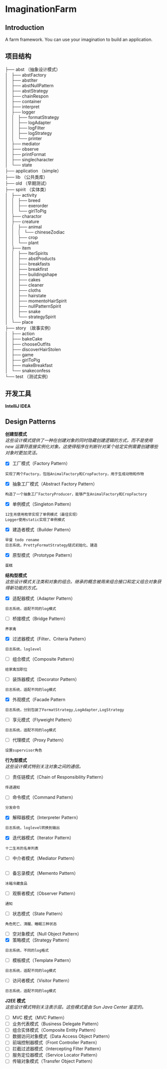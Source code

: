 ImaginationFarm
========

Introduction
--------
A farm framework. You can use your imagination to build an application.

项目结构
--------

├── abst  （抽象设计模式）  
│   ├── abstFactory  
│   ├── abstIter  
│   ├── abstNullPattern  
│   ├── abstStrategy  
│   ├── chainRespon  
│   ├── container  
│   ├── interpret  
│   ├── logger  
│   │   ├── formatStrategy  
│   │   ├── logAdapter  
│   │   ├── logFilter  
│   │   ├── logStrategy  
│   │   └── printer  
│   ├── mediator  
│   ├── observe  
│   ├── printFormat  
│   ├── singlecharacter  
│   └── state  
├── application  （simple）  
├── lib  （公共类库）  
├── old  （早期测试）  
├── spirit  （实体类）  
│   ├── activity  
│   │   ├── breed  
│   │   ├── exerorder  
│   │   └── girlToPig  
│   ├── charactor  
│   ├── creature  
│   │   ├── animal  
│   │   │   └── chineseZodiac  
│   │   ├── crop  
│   │   └── plant  
│   ├── item  
│   │   ├── IterSpirits  
│   │   ├── abstProducts  
│   │   ├── breakfasts  
│   │   ├── breakfirst  
│   │   ├── buildingshape  
│   │   ├── cakes  
│   │   ├── cleaner  
│   │   ├── cloths  
│   │   ├── hairstate  
│   │   ├── momentoHairSpirit  
│   │   ├── nullPatternSpirit  
│   │   ├── snake  
│   │   └── strategySpirit  
│   └── place  
├── story  （故事实例）  
│   ├── action  
│   ├── bakeCake  
│   ├── chooseOutfits  
│   ├── discoverHairStolen  
│   ├── game  
│   ├── girlToPig  
│   ├── makeBreakfast  
│   └── snakeconfess  
└── test  （测试实例）

开发工具
--------
**IntelliJ IDEA**

Design Patterns
--------
**创建型模式**  
*这些设计模式提供了一种在创建对象的同时隐藏创建逻辑的方式，而不是使用 new 运算符直接实例化对象。这使得程序在判断针对某个给定实例需要创建哪些对象时更加灵活。*	
- [x] 工厂模式（Factory Pattern）
```
实现了两个Factory，包括AnimalFactory和CropFactory，用于生成动物和作物
```
- [x] 抽象工厂模式（Abstract Factory Pattern）
```
构造了一个抽象工厂FactoryProducer，能够产生AnimalFactory和CropFactory
```
- [x] 单例模式（Singleton Pattern）
```
12生肖使用枚举实现了单例模式（最佳实现）
Logger使用static实现了单例模式
```
- [x] 建造者模式（Builder Pattern）
```
早餐 todo rename
日志系统，PrettyFormatStrategy链式初始化、建造
```
- [x] 原型模式（Prototype Pattern）
```
蛋糕
```

**结构型模式**  
*这些设计模式关注类和对象的组合。继承的概念被用来组合接口和定义组合对象获得新功能的方式。*
- [x] 适配器模式（Adapter Pattern）
```
日志系统，适配不同的log模式
```
- [ ] 桥接模式（Bridge Pattern）
```
养家禽
```
- [x] 过滤器模式（Filter、Criteria Pattern）
```
日志系统，loglevel
```
- [ ] 组合模式（Composite Pattern）
```
给家禽加职位
```
- [ ] 装饰器模式（Decorator Pattern）
```
日志系统，适配不同的log模式
```
- [x] 外观模式（Facade Pattern
```
日志系统，分别包装了FormatStrategy,LogAdapter,LogStrategy
```
- [ ] 享元模式（Flyweight Pattern）
```
日志系统，适配不同的log模式
```
- [ ] 代理模式（Proxy Pattern）
```
设置supervisor角色
```

**行为型模式**  
*这些设计模式特别关注对象之间的通信。*
- [ ] 责任链模式（Chain of Responsibility Pattern）
```
传递通知
```
- [ ] 命令模式（Command Pattern）
```
分发命令
```
- [x] 解释器模式（Interpreter Pattern）
```
日志系统，loglevel转换到输出
```
- [x] 迭代器模式（Iterator Pattern）
```
十二生肖的名单列表
```
- [ ] 中介者模式（Mediator Pattern）
```

```
- [ ] 备忘录模式（Memento Pattern）
```
冰箱冷藏食品
```
- [ ] 观察者模式（Observer Pattern）
```
通知
```
- [ ] 状态模式（State Pattern）
```
角色死亡、清醒、睡眠三种状态
```
- [ ] 空对象模式（Null Object Pattern）
- [x] 策略模式（Strategy Pattern）
```
日志系统，不同的log格式
```
- [ ] 模板模式（Template Pattern）
```
日志系统，适配不同的log模式
```
- [ ] 访问者模式（Visitor Pattern）
```
日志系统，适配不同的log模式
```

**J2EE 模式**  
*这些设计模式特别关注表示层。这些模式是由 Sun Java Center 鉴定的。*
- [ ] MVC 模式（MVC Pattern）
- [ ] 业务代表模式（Business Delegate Pattern）
- [ ] 组合实体模式（Composite Entity Pattern）
- [ ] 数据访问对象模式（Data Access Object Pattern）
- [ ] 前端控制器模式（Front Controller Pattern）
- [ ] 拦截过滤器模式（Intercepting Filter Pattern）
- [ ] 服务定位器模式（Service Locator Pattern）
- [ ] 传输对象模式（Transfer Object Pattern）
